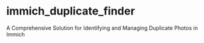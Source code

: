 # immich_duplicate_finder
A Comprehensive Solution for Identifying and Managing Duplicate Photos in Immich
